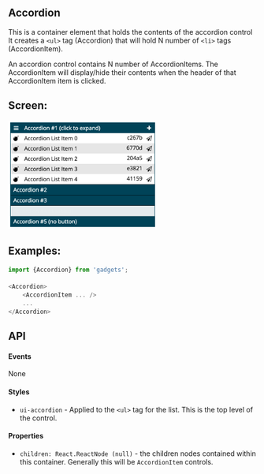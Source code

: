 <a name="module_Accordion"></a>

## Accordion
This is a container element that holds the contents of the accordion control
It creates a `<ul>` tag (Accordion) that will hold N number of `<li>` tags
(AccordionItem).

An accordion control contains N number of AccordionItems.  The AccordionItem
will display/hide their contents when the header of that AccordionItem item
is clicked.

## Screen:
<img src="https://github.com/jmquigley/gadgets/blob/master/images/accordion.png" width="60%" />

## Examples:

```javascript
import {Accordion} from 'gadgets';

<Accordion>
    <AccordionItem ... />
    ...
</Accordion>
```

## API
#### Events
None

#### Styles
- `ui-accordion` - Applied to the `<ul>` tag for the list.  This is the top
level of the control.

#### Properties
- `children: React.ReactNode (null)` - the children nodes contained within
this container.	Generally this will be `AccordionItem` controls.

